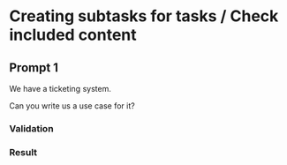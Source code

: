 # Creating subtasks for tasks / Check included content

## Prompt 1

We have a ticketing system. 

Can you write us a use case for it?

### Validation


### Result

